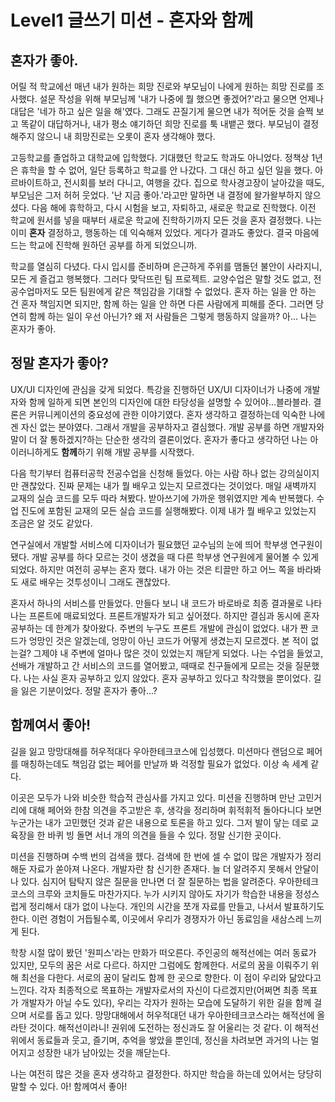 # Level1 글쓰기 미션 - 혼자와 함께

## 혼자가 좋아.

어릴 적 학교에선 매년 내가 원하는 희망 진로와 부모님이 나에게 원하는 희망 진로를 조사했다. 설문 작성을 위해 부모님께 '내가 나중에 뭘 했으면 좋겠어?'라고 물으면 언제나 대답은 '네가 하고 싶은 일을 해'였다. 그래도 끈질기게 물으면 내가 적어둔 것을 슬쩍 보고 똑같이 대답하거나, 내가 평소 얘기하던 희망 진로를 툭 내뱉곤 했다. 부모님이 결정해주지 않으니 내 희망진로는 오롯이 혼자 생각해야 했다.

고등학교를 졸업하고 대학교에 입학했다. 기대했던 학교도 학과도 아니었다. 정책상 1년은 휴학을 할 수 없어, 일단 등록하고 학교를 안 나갔다. 그 대신 하고 싶던 일을 했다. 아르바이트하고, 전시회를 보러 다니고, 여행을 갔다. 집으로 학사경고장이 날아갔을 때도, 부모님은 그저 허허 웃었다. '난 지금 좋아.'라고만 말하면 내 결정에 왈가왈부하지 않으셨다. 다음 해에 휴학하고, 다시 시험을 보고, 자퇴하고, 새로운 학교로 진학했다. 이전 학교에 원서를 넣을 때부터 새로운 학교에 진학하기까지 모든 것을 혼자 결정했다. 나는 이미 **혼자** 결정하고, 행동하는 데 익숙해져 있었다. 게다가 결과도 좋았다. 결국 마음에 드는 학교에 진학해 원하던 공부를 하게 되었으니까.

학교를 열심히 다녔다. 다시 입시를 준비하며 은근하게 주위를 맴돌던 불안이 사라지니, 모든 게 즐겁고 행복했다. 그러다 맞닥뜨린 팀 프로젝트. 교양수업은 말할 것도 없고, 전공수업마저도 모든 팀원에게 같은 책임감을 기대할 수 없었다. 혼자 하는 일을 안 하는 건 혼자 책임지면 되지만, 함께 하는 일을 안 하면 다른 사람에게 피해를 준다. 그러면 당연히 함께 하는 일이 우선 아닌가? 왜 저 사람들은 그렇게 행동하지 않을까? 아... 나는 혼자가 좋아.

## 정말 혼자가 좋아?

UX/UI 디자인에 관심을 갖게 되었다. 특강을 진행하던 UX/UI 디자이너가 나중에 개발자와 함께 일하게 되면 본인의 디자인에 대한 타당성을 설명할 수 있어야...블라블라. 결론은 커뮤니케이션의 중요성에 관한 이야기였다. 혼자 생각하고 결정하는데 익숙한 나에겐 자신 없는 분야였다. 그래서 개발을 공부하자고 결심했다. 개발 공부를 하면 개발자와 말이 더 잘 통하겠지?하는 단순한 생각의 결론이었다. 혼자가 좋다고 생각하던 나는 아이러니하게도 **함께**하기 위해 개발 공부를 시작했다.

다음 학기부터 컴퓨터공학 전공수업을 신청해 들었다. 아는 사람 하나 없는 강의실이지만 괜찮았다. 진짜 문제는 내가 뭘 배우고 있는지 모르겠다는 것이었다. 매일 새벽까지 교재의 실습 코드를 모두 따라 쳐봤다. 받아쓰기에 가까운 행위였지만 계속 반복했다. 수업 진도에 포함된 교재의 모든 실습 코드를 실행해봤다. 이제 내가 뭘 배우고 있었는지 조금은 알 것도 같았다.

연구실에서 개발할 서비스에 디자이너가 필요했던 교수님의 눈에 띄어 학부생 연구원이 됐다. 개발 공부를 하다 모르는 것이 생겼을 때 다른 학부생 연구원에게 물어볼 수 있게 되었다. 하지만 여전히 공부는 혼자 했다. 내가 아는 것은 티끌만 하고 어느 쪽을 바라봐도 새로 배우는 것투성이니 그래도 괜찮았다.

혼자서 하나의 서비스를 만들었다. 만들다 보니 내 코드가 바로바로 최종 결과물로 나타나는 프론트에 매료되었다. 프론트개발자가 되고 싶어졌다. 하지만 결심과 동시에 혼자 공부하는 데 한계가 찾아왔다. 주변의 누구도 프론트 개발에 관심이 없었다. 내가 짠 코드가 엉망인 것은 알겠는데, 엉망이 아닌 코드가 어떻게 생겼는지 모르겠다. 본 적이 없는걸? 그제야 내 주변에 얼마나 많은 것이 있었는지 깨닫게 되었다. 나는 수업을 들었고, 선배가 개발하고 간 서비스의 코드를 열어봤고, 때때로 친구들에게 모르는 것을 질문했다. 나는 사실 혼자 공부하고 있지 않았다. 혼자 공부하고 있다고 착각했을 뿐이었다. 길을 잃은 기분이었다. 정말 혼자가 좋아...?

## 함께여서 좋아!

길을 잃고 망망대해를 허우적대다 우아한테크코스에 입성했다. 미션마다 랜덤으로 페어를 매칭하는데도 책임감 없는 페어를 만날까 봐 걱정할 필요가 없었다. 이상 속 세계 같다.

이곳은 모두가 나와 비슷한 학습적 관심사를 가지고 있다. 미션을 진행하며 만난 고민거리에 대해 페어와 한참 의견을 주고받은 후, 생각을 정리하며 휘적휘적 돌아다니다 보면 누군가는 내가 고민했던 것과 같은 내용으로 토론을 하고 있다. 그저 발이 닿는 데로 교육장을 한 바퀴 빙 돌면 서너 개의 의견을 들을 수 있다. 정말 신기한 곳이다.

미션을 진행하며 수백 번의 검색을 헸다. 검색에 한 번에 셀 수 없이 많은 개발자가 정리해둔 자료가 쏟아져 나온다. 개발자란 참 신기한 존재다. 늘 더 알려주지 못해서 안달이 나 있다. 심지어 탐탁지 않은 질문을 만나면 더 잘 질문하는 법을 알려준다. 우아한테크코스의 크루와 코치들도 마찬가지다. 누가 시키지 않아도 자기가 학습한 내용을 정성스럽게 정리해서 대가 없이 나눈다. 개인의 시간을 쪼개 자료를 만들고, 나서서 발표하기도 한다. 이런 경험이 거듭될수록, 이곳에서 우리가 경쟁자가 아닌 동료임을 새삼스레 느끼게 된다.

학창 시절 많이 봤던 '원피스'라는 만화가 떠오른다. 주인공의 해적선에는 여러 동료가 있지만, 모두의 꿈은 서로 다르다. 하지만 그럼에도 함께한다. 서로의 꿈을 이뤄주기 위해 최선을 다한다. 서로의 꿈이 달리도 함께 한 곳으로 향한다. 이 점이 우리와 닮았다고 느낀다. 각자 최종적으로 목표하는 개발자로서의 자신이 다르겠지만(어쩌면 최종 목표가 개발자가 아닐 수도 있다), 우리는 각자가 원하는 모습에 도달하기 위한 길을 함께 걸으며 서로를 돕고 있다. 망망대해에서 허우적대던 내가 우아한테크코스라는 해적선에 올라탄 것이다. 해적선이라니! 권위에 도전하는 정신과도 잘 어울리는 것 같다. 이 해적선 위에서 동료들과 웃고, 즐기며, 추억을 쌓았을 뿐인데, 정신을 차려보면 과거의 나는 멀어지고 성장한 내가 남아있는 것을 깨닫는다.

나는 여전히 많은 것을 혼자 생각하고 결정한다. 하지만 학습을 하는데 있어서는 당당히 말할 수 있다.
아! 함께여서 좋아!

